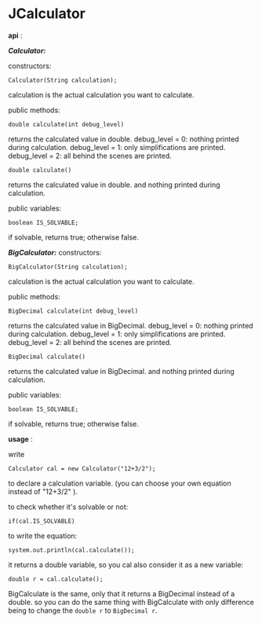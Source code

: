 # JCalculator

**api** :

***Calculator:***

constructors:
	
```Calculator(String calculation);```

calculation is the actual calculation you want to calculate.

public methods:

```double calculate(int debug_level)```

returns the calculated value in double.
debug_level = 0: nothing printed during calculation.
debug_level = 1: only simplifications are printed.
debug_level = 2: all behind the scenes are printed.

```double calculate()```

returns the calculated value in double.
and nothing printed during calculation.
	
public variables:

```boolean IS_SOLVABLE;```

if solvable, returns true; otherwise false.


***BigCalculator:***
constructors:

```BigCalculator(String calculation);```
	
calculation is the actual calculation you want to calculate.

public methods:

```BigDecimal calculate(int debug_level)```
	
returns the calculated value in BigDecimal.
debug_level = 0: nothing printed during calculation.
debug_level = 1: only simplifications are printed.
debug_level = 2: all behind the scenes are printed.

```BigDecimal calculate()```
	
returns the calculated value in BigDecimal.
and nothing printed during calculation.

public variables:

```boolean IS_SOLVABLE;```

if solvable, returns true; otherwise false.


**usage** :

write

```Calculator cal = new Calculator("12+3/2");```

to declare a calculation variable. (you can choose your own equation instead of "12+3/2" ).

to check whether it's solvable or not:

```if(cal.IS_SOLVABLE)```


to write the equation:
```
system.out.println(cal.calculate());
```
it returns a double variable, so you cal also consider it as a new variable:
```
double r = cal.calculate();
```

BigCalculate is the same, only that it returns a BigDecimal instead of a double. so you can do the same thing with BigCalculate with only difference being to change the ```double r``` to ```BigDecimal r```.

